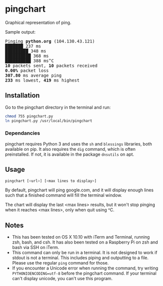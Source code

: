 # pingchart
Graphical representation of ping.

Sample output:
<pre>
Pinging <b>python.org</b> (104.130.43.121)
███████ 237 ms
█████████ 348 ms
██████████ 368 ms
██████████ 388 ms^C
<b>10</b> packets sent, <b>10</b> packets received
<b>0.00%</b> packet loss
<b>307.80</b> ms average ping
<b>233</b> ms lowest, <b>419</b> ms highest
</pre>

## Installation
Go to the pingchart directory in the terminal and run:
```bash
chmod 755 pingchart.py
ln pingchart.py /usr/local/bin/pingchart
```

### Dependancies
pingchart requires Python 3 and uses the `sh` and `blessings` libraries, both available on pip. It also requires the `dig` command, which is often preinstalled. If not, it is available in the package `dnsutils` on apt.

## Usage
```bash
pingchart [<url>] [<max lines to display>]
```

By default, pingchart will ping google.com, and it will display enough lines such that a finished command will fill the terminal window.

The chart will display the last \<max lines\> results, but it won't stop pinging when it reaches \<max lines\>, only when quit using ^C.

## Notes

* This has been tested on OS X 10.10 with iTerm and Terminal, running zsh, bash, and csh. It has also been tested on a Raspberry Pi on zsh and bash via SSH on iTerm.
* This command can only be run in a terminal. It is not designed to work if stdout is not a terminal. This includes piping and outputting to a file. Please use the regular `ping` command for those.
* If you encounter a Unicode error when running the command, try writing `PYTHONIOENCODING=utf-8` before the pingchart command. If your terminal can't display unicode, you can't use this program.
